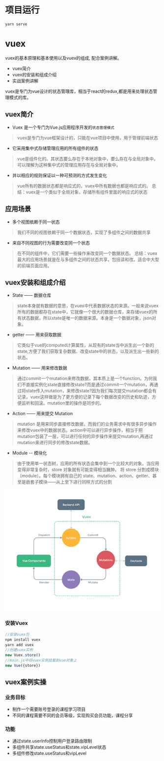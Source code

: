 # 项目运行
```
yarn serve
```
# vuex
vuex的基本原理和基本使用以及vuex的组成, 配合案例讲解。
- vuex简介
- vuex的安装和组成介绍
- 实战案例讲解

vuex是专门为vue设计的状态管理库，相当于react的redux,都是用来处理状态管理模式的库。

## vuex简介

- Vuex 是一个专门为Vue.js应用程序开发的`状态管理模式`
> vuex是专门为vue框架设计的，只能在vue项目中使用，用于管理前端状态
- 它采用集中式存储管理应用的所有组件的状态
> vue是组件化的。其状态要么存在于本地对象中，要么存在与全局对象中。可以理解为这种集中式的管理应用存在与全局对象中。
- 并以相应的规则保证以一种可预测的方式发生变化
> vue所有的数据状态都是响应式的，vuex中所有数据也都是响应式的。
> 总结：vuex是一个类似于全局对象，存储所有组件里面的响应式的状态

## 应用场景
- 多个视图依赖于同一状态
> 我们不同的视图依赖于同一个数据状态，实现了多组件之间的数据共享
- 来自不同视图的行为需要改变同一个状态
> 在不同的组件中，它们需要一些操作来改变同一个数据状态。
> 总结：vuex最大的应用场景就是在与多组件之间的状态共享，包括读和改。适合中大型的前端页面应用。

## vuex安装和组成介绍
- State —— 数据仓库
> state本身就有数据的意思，在vuex中代表数据状态的来源。一般来说vuex所有的数据都存在state中，它就像一个很大的数据仓库，来存储vuex的所有状态数据，所以state是唯一的数据来源。本身是一个数据对象，json对象。
- getter —— 用来获取数据
> 它类似于vue的computed计算属性，从现有的state当中派生出一个新的state,方便了我们获取复杂数据、改变state中的状态，以及派生出一些新的状态。
- Mutation —— 用来修改数据
> 通过commit一个mutation来修改数据，其本质上是一个function。为何我们不直接实例化state直接修改state?而是通过commit一个mutation，再通过将state传入mutation，来修改state?因为我们每次提交mutation都会有记录，vuex这样做是为了更方便的记录下每个数据改变的历史和轨迹，方便监听和回滚。mutation里的操作是同步的。
- Action —— 用来提交 Mutation
> mutation 是用来同步直接修改数据，而我们的业务需求中有很多异步操作来修改vuex中的数据状态。action中可以进行异步操作，相当于把mutation包装了一层，可以进行任何的异步操作来提交mutation,再通过mutation来进行同步的修改state数据。
- Module -- 模块化
> 由于使用单一状态树，应用的所有状态会集中到一个比较大的对象。当应用变得非常复杂时，store 对象就有可能变得相当臃肿。
> 将 store 分割成模块（module）。每个模块拥有自己的 state、mutation、action、getter、甚至是嵌套子模块——从上至下进行同样方式的分割

![vuex](./img/vuex.png)

### 安装Vuex
```js
//安装vuex包
npm install vuex
yarn add vuex
//创建vuex实例
new Vuex.store()
//main.js中将vuex实例挂载到vue对象上 
new Vue({store})
```

## vuex案例实操
### 业务目标
- 制作一个需要账号登录的课程学习项目
- 不同的课程需要不同的会员等级，实现购买会员功能，课程分享
### 功能
- 通过state.userInfo控制用户登录路由限制
- 多组件共享state.useStatus和state.vipLevel状态
- 多组件修改state.useStatus和vipLevel